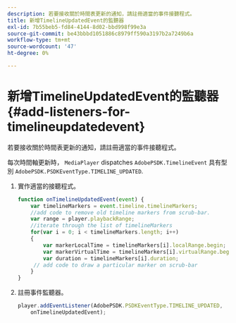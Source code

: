 ```yaml
---
description: 若要接收關於時間表更新的通知，請註冊適當的事件接聽程式。
title: 新增TimelineUpdatedEvent的監聽器
exl-id: 7b55beb5-fd84-4144-8d02-bbd998f99e3a
source-git-commit: be43bbbd1051886c8979ff590a3197b2a7249b6a
workflow-type: tm+mt
source-wordcount: '47'
ht-degree: 0%

---
```


# 新增TimelineUpdatedEvent的監聽器{#add-listeners-for-timelineupdatedevent}

若要接收關於時間表更新的通知，請註冊適當的事件接聽程式。

每次時間軸更新時， `MediaPlayer` dispatches `AdobePSDK.TimelineEvent` 具有型別 `AdobePSDK.PSDKEventType.TIMELINE_UPDATED`.
1. 實作適當的接聽程式。

   ```js
   function onTimelineUpdatedEvent(event) { 
       var timelineMarkers = event.timeline.timelineMarkers; 
       //add code to remove old timeline markers from scrub-bar. 
       var range = player.playbackRange; 
       //iterate through the list of timelineMarkers 
       for(var i = 0; i < timelineMarkers.length; i++) 
       { 
           var markerLocalTime = timelineMarkers[i].localRange.begin; 
           var markerVirtualTime = timelineMarkers[i].virtualRange.begin; 
           var duration = timelineMarkers[i].duration; 
        // add code to draw a particular marker on scrub-bar 
       }      
   }
   ```

1. 註冊事件監聽器。

   ```js
   player.addEventListener(AdobePSDK.PSDKEventType.TIMELINE_UPDATED,  
       onTimelineUpdatedEvent);
   ```
